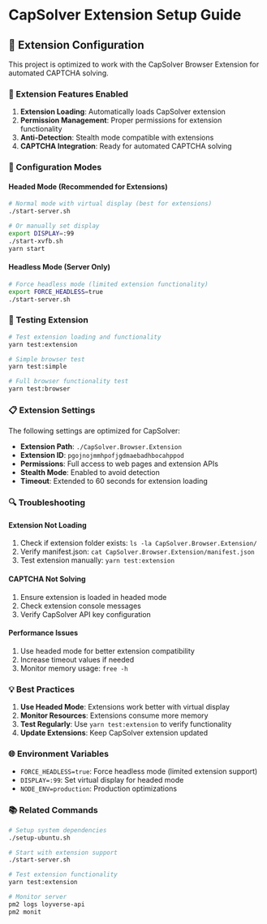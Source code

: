 # CapSolver Extension Setup Guide

## 🧩 Extension Configuration

This project is optimized to work with the CapSolver Browser Extension for automated CAPTCHA solving.

### 🚀 Extension Features Enabled

1. **Extension Loading**: Automatically loads CapSolver extension
2. **Permission Management**: Proper permissions for extension functionality  
3. **Anti-Detection**: Stealth mode compatible with extensions
4. **CAPTCHA Integration**: Ready for automated CAPTCHA solving

### 🔧 Configuration Modes

#### Headed Mode (Recommended for Extensions)
```bash
# Normal mode with virtual display (best for extensions)
./start-server.sh

# Or manually set display
export DISPLAY=:99
./start-xvfb.sh
yarn start
```

#### Headless Mode (Server Only)
```bash
# Force headless mode (limited extension functionality)
export FORCE_HEADLESS=true
./start-server.sh
```

### 🧪 Testing Extension

```bash
# Test extension loading and functionality
yarn test:extension

# Simple browser test
yarn test:simple

# Full browser functionality test
yarn test:browser
```

### 📋 Extension Settings

The following settings are optimized for CapSolver:

- **Extension Path**: `./CapSolver.Browser.Extension`
- **Extension ID**: `pgojnojmmhpofjgdmaebadhbocahppod`
- **Permissions**: Full access to web pages and extension APIs
- **Stealth Mode**: Enabled to avoid detection
- **Timeout**: Extended to 60 seconds for extension loading

### 🔍 Troubleshooting

#### Extension Not Loading
1. Check if extension folder exists: `ls -la CapSolver.Browser.Extension/`
2. Verify manifest.json: `cat CapSolver.Browser.Extension/manifest.json`
3. Test extension manually: `yarn test:extension`

#### CAPTCHA Not Solving
1. Ensure extension is loaded in headed mode
2. Check extension console messages
3. Verify CapSolver API key configuration

#### Performance Issues
1. Use headed mode for better extension compatibility
2. Increase timeout values if needed
3. Monitor memory usage: `free -h`

### 💡 Best Practices

1. **Use Headed Mode**: Extensions work better with virtual display
2. **Monitor Resources**: Extensions consume more memory
3. **Test Regularly**: Use `yarn test:extension` to verify functionality
4. **Update Extensions**: Keep CapSolver extension updated

### 🌐 Environment Variables

- `FORCE_HEADLESS=true`: Force headless mode (limited extension support)
- `DISPLAY=:99`: Set virtual display for headed mode
- `NODE_ENV=production`: Production optimizations

### 📚 Related Commands

```bash
# Setup system dependencies
./setup-ubuntu.sh

# Start with extension support  
./start-server.sh

# Test extension functionality
yarn test:extension

# Monitor server
pm2 logs loyverse-api
pm2 monit
```
